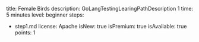 title: Female Birds
description: GoLangTestingLearingPathDescription 1
time: 5 minutes
level: beginner
steps:
  - step1.md
license: Apache
isNew: true
isPremium: true
isAvailable: true
points: 1
